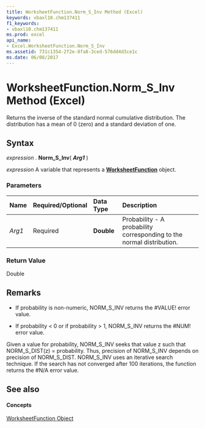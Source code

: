 ```yaml
---
title: WorksheetFunction.Norm_S_Inv Method (Excel)
keywords: vbaxl10.chm137411
f1_keywords:
- vbaxl10.chm137411
ms.prod: excel
api_name:
- Excel.WorksheetFunction.Norm_S_Inv
ms.assetid: 731c1354-2f2e-8fa8-3ced-576dd4d3ce1c
ms.date: 06/08/2017
---
```



# WorksheetFunction.Norm_S_Inv Method (Excel)

Returns the inverse of the standard normal cumulative distribution. The distribution has a mean of 0 (zero) and a standard deviation of one.


## Syntax

 _expression_ . **Norm_S_Inv**( **_Arg1_** )

 _expression_ A variable that represents a **[WorksheetFunction](Excel.WorksheetFunction.md)** object.


### Parameters



|**Name**|**Required/Optional**|**Data Type**|**Description**|
|:-----|:-----|:-----|:-----|
| _Arg1_|Required| **Double**|Probability - A probability corresponding to the normal distribution.|

### Return Value

Double


## Remarks


- If probability is non-numeric, NORM_S_INV returns the #VALUE! error value.
    
- If probability < 0 or if probability > 1, NORM_S_INV returns the #NUM! error value.
    
Given a value for probability, NORM_S_INV seeks that value z such that NORM_S_DIST(z) = probability. Thus, precision of NORM_S_INV depends on precision of NORM_S_DIST. NORM_S_INV uses an iterative search technique. If the search has not converged after 100 iterations, the function returns the #N/A error value.


## See also


#### Concepts


[WorksheetFunction Object](Excel.WorksheetFunction.md)

